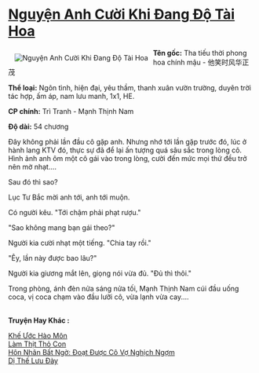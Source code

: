 <a href="https://utruyen.com/truyen/nguyen-anh-cuoi-khi-dang-do-tai-hoa/19272/" title="Nguyện Anh Cười Khi Đang Độ Tài Hoa"><h1>Nguyện Anh Cười Khi Đang Độ Tài Hoa</h1></a><div style="display:table"><img align="right" style="float: left; padding: 10px;" src="https://utruyen.com/images/story/200x260/nguyen-anh-cuoi-khi-dang-do-tai-hoa.jpg" alt="Nguyện Anh Cười Khi Đang Độ Tài Hoa"><b>Tên gốc:</b> Tha tiếu thời phong hoa chính mậu - 他笑时风华正茂 <p></p><b>Thể loại:</b> Ngôn tình, hiện đại, yêu thầm, thanh xuân vườn trường, duyên trời tác hợp, ấm áp, nam lưu manh, 1x1, HE. <p></p><b>CP chính:</b> Trì Tranh - Mạnh Thịnh Nam <p></p><b>Độ dài:</b> 54 chương <p></p>Đây không phải lần đầu cô gặp anh. Nhưng nhớ tới lần gặp trước đó, lúc ở hành lang KTV đó, thực sự đã để lại ấn tượng quá sâu sắc trong lòng cô. Hình ảnh anh ôm một cô gái vào trong lòng, cười đến mức mọi thứ đều trở nên mờ nhạt.... <p></p>Sau đó thì sao?<p></p>Lục Tư Bắc mời anh tới, anh tới muộn.<p></p>Có người kêu. "Tới chậm phải phạt rượu."<p></p>"Sao không mang bạn gái theo?"<p></p>Người kia cười nhạt một tiếng. "Chia tay rồi."<p></p>"Êy, lần này được bao lâu?"<p></p>Người kia giương mắt lên, giọng nói vừa đủ. "Đủ thì thôi."<p></p>Trong phòng, ánh đèn nửa sáng nửa tối, Mạnh Thịnh Nam cúi đầu uống coca, vị coca chạm vào đầu lưỡi cô, vừa lạnh vừa cay....</div><p><br><b>Truyện Hay Khác :</b></p><a href="https://utruyen.com/truyen/khe-uoc-hao-mon/9894/" alt="Khế Ước Hào Môn">Khế Ước Hào Môn</a><br/><a href="https://github.com/quanluxury/ngontinhhot/tree/master/truyenhay/19535/" alt="Làm Thịt Thỏ Con">Làm Thịt Thỏ Con</a><br/><a href="https://truyenngontinhay.wordpress.com/2019/10/03/hon-nhan-bat-ngo-doat-duoc-co-vo-nghich-ngom/" alt="Hôn Nhân Bất Ngờ: Đoạt Được Cô Vợ Nghịch Ngợm">Hôn Nhân Bất Ngờ: Đoạt Được Cô Vợ Nghịch Ngợm</a><br/><a href="https://github.com/quanluxury/ngontinhhot/tree/master/truyenhay/17722/" alt="Dị Thế Lưu Đày">Dị Thế Lưu Đày</a><br/>